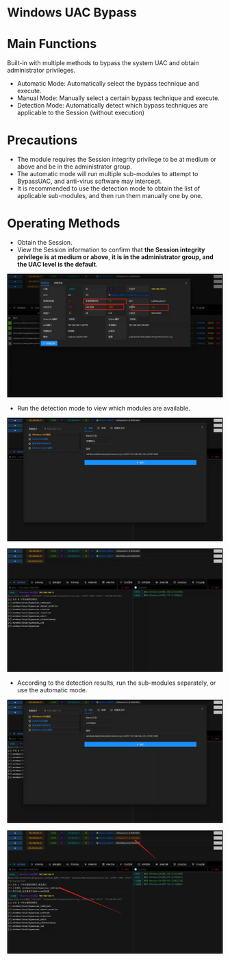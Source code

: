 # Windows UAC Bypass

# Main Functions
Built-in with multiple methods to bypass the system UAC and obtain administrator privileges.

+ Automatic Mode: Automatically select the bypass technique and execute.
+ Manual Mode: Manually select a certain bypass technique and execute.
+ Detection Mode: Automatically detect which bypass techniques are applicable to the Session (without execution)



# Precautions
+ The module requires the Session integrity privilege to be at medium or above and be in the administrator group.
+ The automatic mode will run multiple sub-modules to attempt to BypassUAC, and anti-virus software may intercept.
+ It is recommended to use the detection mode to obtain the list of applicable sub-modules, and then run them manually one by one.

# Operating Methods
+ Obtain the Session.
+ View the Session information to confirm that **the Session integrity privilege is at medium or above**, **it is in the administrator group, and the UAC level is the default**.

![](img\PrivilegeEscalation_BypassUserAccountControl_Windows\1.webp)

+ Run the detection mode to view which modules are available.

![](img\PrivilegeEscalation_BypassUserAccountControl_Windows\2.webp)

![](img\PrivilegeEscalation_BypassUserAccountControl_Windows\3.webp)

+ According to the detection results, run the sub-modules separately, or use the automatic mode.

![](img\PrivilegeEscalation_BypassUserAccountControl_Windows\4.webp)

![](img\PrivilegeEscalation_BypassUserAccountControl_Windows\5.webp)